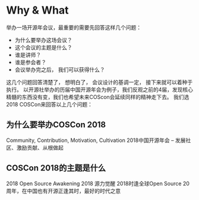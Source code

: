 # Why & What 

举办一场开源年会议，最重要的需要先回答这样几个问题： 
* 为什么要举办这场会议？
* 这个会议的主题是什么？
* 谁是讲师？
* 谁是参会者？
* 会议举办完之后， 我们可以获得什么？

这几个问题回答清楚了， 想明白了， 会议设计的基调一定， 接下来就可以着种于执行。 以开源社举办的历届中国开源年会为例子，我们反观之前的4届，发现核心精髓的东西没有变，我们也希望未来COScon会延续同样的精神走下去。 我们选2018 COSCon来回答以上几个问题：

## 为什么要举办COSCon 2018 

Community, Contribution, Motivation, Cultivation
 2018中国开源年会 – 发展社区、激励贡献、从根做起

## COSCon 2018的主题是什么

2018 Open Source Awakening 2018 源力觉醒
2018时逢全球Open Source 20周年，在中国也有开源正逢其时，最好的时代之意